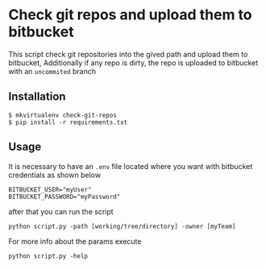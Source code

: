 # Check git repos and upload them to bitbucket

This script check git repositories into the gived path and upload them to bitbucket, Additionally if any repo is dirty, the repo is uploaded to bitbucket with an `uncommited` branch

## Installation

```
$ mkvirtualenv check-git-repos
$ pip install -r requirements.txt
```

## Usage

It is necessary to have an `.env` file located where you want with bitbucket credentials as shown below

```
BITBUCKET_USER="myUser"
BITBUCKET_PASSWORD="myPassword"
```

after that you can run the script

```
python script.py -path [working/tree/directory] -owner [myTeam]
```

For more info about the params execute 

```
python script.py -help
```


